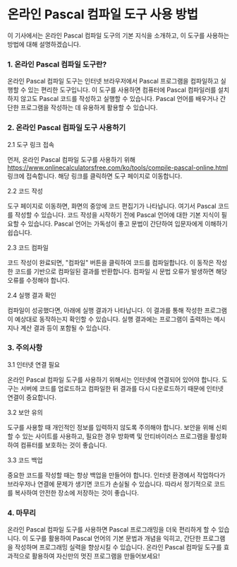 온라인 Pascal 컴파일 도구 사용 방법
=======================

이 기사에서는 온라인 Pascal 컴파일 도구의 기본 지식을 소개하고, 이 도구를 사용하는 방법에 대해 설명하겠습니다.

### 1. 온라인 Pascal 컴파일 도구란?

온라인 Pascal 컴파일 도구는 인터넷 브라우저에서 Pascal 프로그램을 컴파일하고 실행할 수 있는 편리한 도구입니다. 이 도구를 사용하면 컴퓨터에 Pascal 컴파일러를 설치하지 않고도 Pascal 코드를 작성하고 실행할 수 있습니다. Pascal 언어를 배우거나 간단한 프로그램을 작성하는 데 유용하게 활용할 수 있습니다.

### 2. 온라인 Pascal 컴파일 도구 사용하기

2.1 도구 링크 접속

먼저, 온라인 Pascal 컴파일 도구를 사용하기 위해 <https://www.onlinecalculatorsfree.com/ko/tools/compile-pascal-online.html> 링크에 접속합니다. 해당 링크를 클릭하면 도구 페이지로 이동합니다.

2.2 코드 작성

도구 페이지로 이동하면, 화면의 중앙에 코드 편집기가 나타납니다. 여기서 Pascal 코드를 작성할 수 있습니다. 코드 작성을 시작하기 전에 Pascal 언어에 대한 기본 지식이 필요할 수 있습니다. Pascal 언어는 가독성이 좋고 문법이 간단하여 입문자에게 이해하기 쉽습니다.

2.3 코드 컴파일

코드 작성이 완료되면, "컴파일" 버튼을 클릭하여 코드를 컴파일합니다. 이 동작은 작성한 코드를 기반으로 컴파일된 결과를 반환합니다. 컴파일 시 문법 오류가 발생하면 해당 오류를 수정해야 합니다.

2.4 실행 결과 확인

컴파일이 성공했다면, 아래에 실행 결과가 나타납니다. 이 결과를 통해 작성한 프로그램이 예상대로 동작하는지 확인할 수 있습니다. 실행 결과에는 프로그램이 출력하는 메시지나 계산 결과 등이 포함될 수 있습니다.

### 3. 주의사항

3.1 인터넷 연결 필요

온라인 Pascal 컴파일 도구를 사용하기 위해서는 인터넷에 연결되어 있어야 합니다. 도구는 서버에 코드를 업로드하고 컴파일한 뒤 결과를 다시 다운로드하기 때문에 인터넷 연결이 중요합니다.

3.2 보안 유의

도구를 사용할 때 개인적인 정보를 입력하지 않도록 주의해야 합니다. 보안을 위해 신뢰할 수 있는 사이트를 사용하고, 필요한 경우 방화벽 및 안티바이러스 프로그램을 활성화하여 컴퓨터를 보호하는 것이 좋습니다.

3.3 코드 백업

중요한 코드를 작성할 때는 항상 백업을 만들어야 합니다. 인터넷 환경에서 작업하다가 브라우저나 연결에 문제가 생기면 코드가 손실될 수 있습니다. 따라서 정기적으로 코드를 복사하여 안전한 장소에 저장하는 것이 좋습니다.

### 4. 마무리

온라인 Pascal 컴파일 도구를 사용하면 Pascal 프로그래밍을 더욱 편리하게 할 수 있습니다. 이 도구를 활용하여 Pascal 언어의 기본 문법과 개념을 익히고, 간단한 프로그램을 작성하며 프로그래밍 실력을 향상시킬 수 있습니다. 온라인 Pascal 컴파일 도구를 효과적으로 활용하여 자신만의 멋진 프로그램을 만들어보세요!